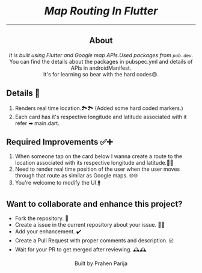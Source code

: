 <h1 align="center"><i>Map Routing In Flutter</i></h1>

<hr>

<!-- <hr> -->

<h2 align="center">About</h2>
<p align="center"><i>It is built using Flutter and Google map APIs.Used packages from <code>pub.dev</code>.</i>
  
<br>
 You can find the details about the packages in pubspec.yml and details of APIs in androidManifest.
  
<br>
  It's for learning so bear with the hard codes😢.
</p>

## Details 🚀
1. Renders real time location.🏞🏞 (Added some hard coded markers.)
2. Each card has it's respective longitude and latitude associated with it refer ➡ main.dart.

## Required Improvements ✅➕
1. When someone tap on the card below I wanna create a route to the location associated with its respective longitude and latitude.📶📶
2. Need to render real time position of the user when the user moves through that route as similar as Google maps. 🌐🌐
3. You're welcome to modify the UI.🚹



## Want to collaborate and enhance this project?
- Fork the repository. 🍴
- Create a issue in the current repository about your issue. 💭💭
- Add your enhancement. ✔️
- Create a Pull Request with proper comments and description. ☑️
- Wait for your PR to get merged after reviewing. 🕰️🕰️


<p align="center"> Built by Prahen Parija </p>
